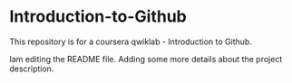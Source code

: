 # Introduction-to-Github
This repository is for a coursera qwiklab - Introduction to Github.

Iam editing the README file. Adding some more details about the project description.

